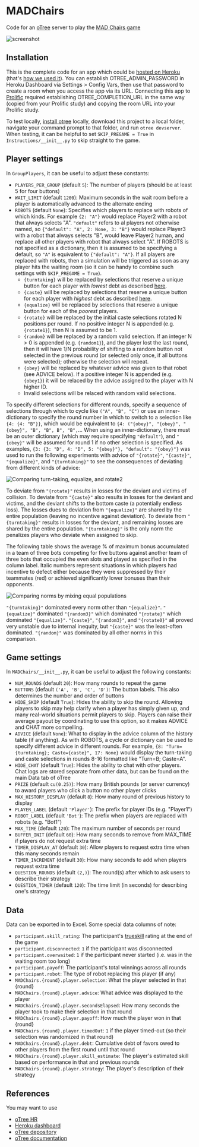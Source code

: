 # MADChairs
Code for an [oTree](https://otree.readthedocs.io/en/latest/index.html) server to play the [MAD Chairs game](https://arxiv.org/abs/2503.20986)

![screenshot](https://github.com/ChrisSantosLang/MADChairs/blob/main/Media/advice.png?raw=true)

## Installation
This is the complete code for an app which could be [hosted on Heroku](https://otree.readthedocs.io/en/latest/server/heroku.html) (that's [how we used it](https://download.ssrn.com/2025/10/13/5599171.pdf?response-content-disposition=inline&X-Amz-Security-Token=IQoJb3JpZ2luX2VjEOz%2F%2F%2F%2F%2F%2F%2F%2F%2F%2FwEaCXVzLWVhc3QtMSJIMEYCIQCboYFOJ34w8MpZtH16qOJFrlzCKuJ0aE5w4PvvbJRApAIhALCLOXSfqpvp4AywFYpfWUs%2BMEez9zA2jCY0buLnxcIeKsYFCJX%2F%2F%2F%2F%2F%2F%2F%2F%2F%2FwEQBBoMMzA4NDc1MzAxMjU3IgzaMKvRsn%2FSa%2BfkjM4qmgWgm1PbuL2YPvaZ1mXJxa5Hlht1SCgr%2Bc107MOv5sCLDr5cBjpg3XoNobDOVxtKSPTi0dOtZCV78wh3gcYZEo%2B4d7HSKmXhTF43FyCYnT2Zi3tsAZnYNisK%2F3Nd%2Fhz%2FH6n1FyQUpmmuEevLWA%2Fw3il1lX62ab%2F3ludTN1bBUcGP84OO9UwbKSmmWMM2yedHDZLMQdg1to5JojfpSYsNaBHQfdSTFng2D5XQcoXPrCD3gEqUgXx2dqOzepd16EDoklPmBYZV7GWHUgjjl%2FrZuWKMRZ9a8QKwT%2FHHtt94oh3K4ZWkdlB1OqAPTPuCi4OF4%2FZzNqw5QKCwIlKpL5Q8nrwWTw%2Bq4TJClRwtwbReFxp9CNXeoAHKiI3hmmTsRUDnCU2%2BFQmSrp9wyJfaha1CsWkJAi2UofjGKZZvcU%2FtSf6hjtbYpVW7YOnneU4FIkwW%2Fs5Eb2y%2BfoEO3UkrzMviSWPIVUBPTfijkg8HNKQzvclu2BQc0BMFMPEMZuRQ0SyYxesF8y%2FErg5fX%2BLH6C9m0XPb4gi2G8GAlQncDkUufkM%2FPI36Pv5sTQqL6jSY7CIN1woh61nvbmjNF4%2FNOf36bupldjVPfAKkbk6EJh9ToRnT555oL5%2BwnPwj6PAxpQdd6A7JgSU92iJ%2FmJIl3Xms2gdJ113UdFgXdb83YX6RopjblgVUYp0%2Bhd%2Fs7S41xxlv90uOx3YyDevkfho4QsOiaIgWusQBqJm9pCyGExjvUFX83V7ZrFKam4j317OO3e0FPbVx9Pb%2FJmHQcRYQOgqEkegFlqxU2NplRw4hqoZH0kFWKG%2FCwMToeVtpgGqXya4mSEXR8hXKGFIOdVEua64V0oR83AC7UVf%2FCyfx3VyDhfIOg5k8jKxn8nPYUJkwlo7FxwY6sAE5vgdpyQLUEQBuTeumAi8EQrBjF%2FHANiLFYkcsky7N5X8Ybi2eNfUJL2zqpEW0lblqe20KAkoRglLS%2BmmhBGVyH9vvKxooKvANgTzULz1ioWdSIkOteO7FnV9y9mJpDLtIg19Ru%2FfsYY3qMuOctSx5IXkJjbOgpvmVWj0h7HYz0lS%2Bef9gRbv2NJ7zUvIuPO14UBq4DOAct%2FMzPRtOdm%2Bj2A5IuvGzUjR5KsOHUKVn4w%3D%3D&X-Amz-Algorithm=AWS4-HMAC-SHA256&X-Amz-Date=20251016T194352Z&X-Amz-SignedHeaders=host&X-Amz-Expires=300&X-Amz-Credential=ASIAUPUUPRWESNMG5PRC%2F20251016%2Fus-east-1%2Fs3%2Faws4_request&X-Amz-Signature=c3499472a8204a7364d9c80f5430936b3321b8b4d7da8c9bb03d15a933e5a1db&abstractId=5599171)). You can establish OTREE_ADMIN_PASSWORD in Heroku Dashboard via Settings > Config Vars, then use that password to create a room when you access the app via its URL. Connecting this app to [Prolific](https://www.prolific.com/) required establishing OTREE_COMPLETION_URL in the same way (copied from your Prolific study) and copying the room URL into your Prolific study.

To test locally, [install otree](https://github.com/oTree-org/otree-core) locally, download this project to a local folder, navigate your command prompt to that folder, and run `otree devserver`. When testing, it can be helpful to set `SKIP_PREGAME = True` in `Instructions/__init__.py` to skip straight to the game.

## Player settings
In `GroupPlayers`, it can be useful to adjust these constants:
* `PLAYERS_PER_GROUP` (default `5`): The number of players (should be at least 5 for four buttons)
* `WAIT_LIMIT` (default `1200`): Maximum seconds in the wait room before a player is automatically advanced to the alternate ending
* `ROBOTS` (default `None`): Specifies which players to replace with robots of which kinds. For example `{2: "A"}` would replace Player2 with a robot that always selects "A". `"default"` refers to al players not otherwise named, so `{"default": "A", 2: None, 3: "B"}` would replace Player3 with a robot that always selects "B", would leave Player2 human, and replace all other players with robot that always select "A". If ROBOTS is not specified as a dictionary, then it is assumed to be specifying a default, so `"A"` is equivalent to `{"default": "A"}`. If all players are replaced with robots, then a simulation will be triggered as soon as any player hits the waiting room (so it can be handy to combine such settings with `SKIP_PREGAME = True`). 
  * `{turntaking}` will be replaced by selections that reserve a unique button for each player with *lowest* debt as described [here](https://arxiv.org/abs/2503.20986). 
  * `{caste}` will be replaced by selections that reserve a unique button for each player with *highest* debt as described [here](https://arxiv.org/abs/2503.20986). 
  * `{equalize}` will be replaced by selections that reserve a unique button for each of the *poorest* players. 
  * `{rotate}` will be replaced by the initial caste selections rotated N positions per round. If no positive integer N is appended (e.g. `{rotate1}`), then N is assumed to be 1.
  * `{random}` will be replaced by a random valid selection. If an integer N > 0 is appended (e.g. `{random1}`), and the player lost the last round, then it will have 1/N probability of shifting to a random button not selected in the previous round (or selected only once, if all buttons were selected); otherwise the selection will repeat. 
  * `{obey}` will be replaced by whatever advice was given to that robot (see ADVICE below). If a positive integer N is appended (e.g. `{obey1}`) it will be relaced by the advice assigned to the player with N higher ID.
  * Invalid selections will be relaced with random valid selections.

To specify different selections for different rounds, specify a sequence of selections through which to cycle like `("A", "B", "C")` or use an inner-dictionary to specify the round number in which to switch to a selection like `{4: {4: "B"}}`, which would be equivalent to `{4: ("{obey}", "{obey}", "{obey}", "B", "B", B", "B",`... When using an inner-dictionary, there must be an outer dictionary (which may require specifying `"default"`), and `"{obey}"` will be assumed for round 1 if no other selection is specified. As examples, `{3: {3: "D", 4: "D", 5: "{obey}"}, "default": "{obey}"}` was used to run the following experiments with advice of `"{rotate}"`, `"{caste}"`, `"{equalize}"`, and `"{turntaking}"` to see the consequences of deviating from different kinds of advice:

![Comparing turn-taking, equalize, and rotate2](https://github.com/ChrisSantosLang/MADChairs/blob/main/Media/Robots.png?raw=true)

To deviate from `"{rotate}"` results in losses for the deviant and victims of collision. To deviate from `"{caste}"` also results in losses for the deviant and victims, and the deviant shifts to the bottom caste (a potentially endless loss). The losses dues to deviation from `"{equalize}"` are shared by the entire population (leaving no incentive against deviation). To deviate from `"{turntaking}"` results in losses for the deviant, and remaining losses are shared by the entire population. `"{turntaking}"` is the only norm the penalizes players who deviate when assigned to skip. 

The following table shows the average % of maximum bonus accumulated in a team of three bots competing for five buttons against another team of three bots that occupied the even slots and played as specified in the column label. Italic numbers represent situations in which players had incentive to defect either because they were suppressed by their teammates (red) or achieved significantly lower bonuses than their opponents.  

![Comparing norms by mixing equal populations](https://github.com/ChrisSantosLang/MADChairs/blob/main/Media/mixes.png?raw=true)

`"{turntaking}"` dominated every norm other than `"{equalize}"`. `"{equalize}"` dominated `"{random3}"` which dominated `"{rotate}"` which dominated `"{equalize}"`. `"{caste}"`, `"{random3}"`,  and `"{rotate0}"` all proved very unstable due to internal inequity, but `"{caste}"` was the least-often dominated. `"{random}"` was dominated by all other norms in this comparison.

## Game settings
In `MADChairs/__init__.py`, it can be useful to adjust the following constants:
* `NUM_ROUNDS` (default `20`): How many rounds to repeat the game
* `BUTTONS` (default `('A', 'B', 'C', 'D')`: The button labels. This also determines the number and order of buttons
* `HIDE_SKIP` (default `True`): Hides the ability to skip the round. Allowing players to skip may help clarify when a player has simply given up, and many real-world situations permit players to skip. Players can raise their average payout by coordinating to use this option, so it makes ADVICE and CHAT more compelling. 
* `ADVICE` (default `None`): What to display in the advice column of the history table (if anything). As with ROBOTS, a cycle or dictionary can be used to specify different advice in different rounds. For example, `{8: "Turn={turntaking}; Caste={caste}", 17: None}` would display the turn-taking and caste selections in rounds 8-16 formatted like "Turn=B; Caste=A".
* `HIDE_CHAT` (default `True`): Hides the ability to chat with other players. Chat logs are stored separate from other data, but can be found on the main Data tab of oTree
* `PRIZE` (default `cu(0.25)`): How many British pounds (or server currency) to award players who click a button no other player clicks
* `MAX_HISTORY_DISPLAY` (default `8`): How many round of previous history to display 
* `PLAYER_LABEL` (default `'Player'`): The prefix for player IDs (e.g. "Player1")
* `ROBOT_LABEL` (default `'Bot'`): The prefix when players are replaced with robots (e.g. "Bot1")
* `MAX_TIME` (default `120`): The maximum number of seconds per round
* `BUFFER_INIT` (default `60`): How many seconds to remove from MAX_TIME if players do not request extra time
* `TIMER_DISPLAY_AT` (default `30`): Allow players to request extra time when this many seconds remain
* `TIMER_INCREMENT` (default `30`): How many seconds to add when players request extra time
* `QUESTION_ROUNDS` (default `(2,)`): The round(s) after which to ask users to describe their strategy
* `QUESTION_TIMER` (default `120`): The time limit (in seconds) for describing one's strategy

## Data
Data can be exported in to Excel. Some special data columns of note:
* `participant.skill_rating`: The participant's [trueskill](https://trueskill.org/) rating at the end of the game
* `participant.disconnected`: `1` if the participant was disconnected
* `participant.overwaited`: `1` if the participant never started (i.e. was in the waiting room too long)
* `participant.payoff`: The participant's total winnings across all rounds
* `participant.robot`: The type of robot replacing this player (if any)
* `MADChairs.{round}.player.selection`: What the player selected in that {round}
* `MADChairs.{round}.player.advice`: What advice was displayed to the player
* `MADChairs.{round}.player.secondsElapsed`: How many seconds the player took to make their selection in that round
* `MADChairs.{round}.player.payoff`: How much the player won in that {round}
* `MADChairs.{round}.player.timedOut`: `1` if the player timed-out (so their selection was randomized in that round)
* `MADChairs.{round}.player.debt`: Cumulative debt of favors owed to other players from the first round until that round
* `MADChairs.{round}.player.skill_estimate`: The player's estimated skill based on performance in that and previous rounds
* `MADChairs.{round}.player.strategy`: The player's description of their strategy

## References
You may want to use
* [oTree HR](https://hr.otreehub.com/)
* [Heroku dashboard](https://dashboard.heroku.com/apps)
* [oTree depository](https://github.com/oTree-org/otree-core)
* [oTree documentation](https://otree.readthedocs.io/en/latest/index.html)
